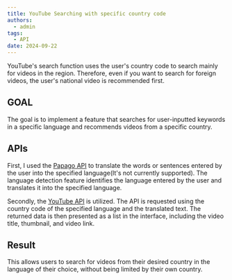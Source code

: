 ```yaml
---
title: YouTube Searching with specific country code
authors:
  - admin
tags:
  - API
date: 2024-09-22
---
```


YouTube's search function uses the user's country code to search mainly for videos in the region. Therefore, even if you want to search for foreign videos, the user's national video is recommended first. 

## GOAL 

The goal is to implement a feature that searches for user-inputted keywords in a specific language and recommends videos from a specific country.

## APIs

First, I used the [Papago API](https://developers.naver.com/docs/papago/README.md) to translate the words or sentences entered by the user into the specified language(It's not currently supported). The language detection feature identifies the language entered by the user and translates it into the specified language. 

Secondly, the [YouTube API](https://developers.google.com/youtube) is utilized. The API is requested using the country code of the specified language and the translated text. The returned data is then presented as a list in the interface, including the video title, thumbnail, and video link.

## Result 

This allows users to search for videos from their desired country in the language of their choice, without being limited by their own country.